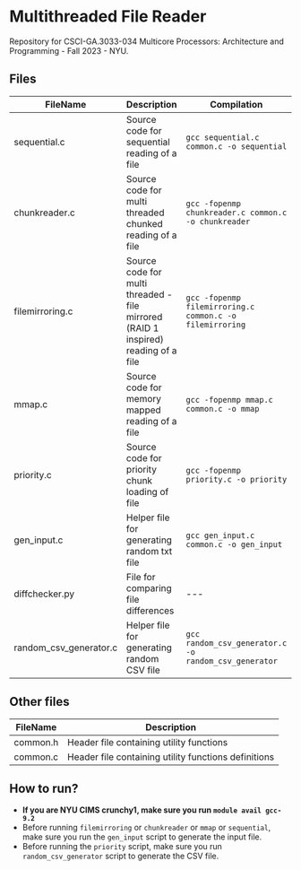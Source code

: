 # Multithreaded File Reader

Repository for CSCI-GA.3033-034 Multicore Processors: Architecture and Programming - Fall 2023  - NYU.

## Files
| FileName | Description | Compilation | Usage |
|----------|----------|----------|----------|
|sequential.c | Source code for sequential reading of a file | `gcc sequential.c common.c -o sequential` |`./sequential <input file>`|
|chunkreader.c | Source code for multi threaded chunked reading of a file | `gcc -fopenmp chunkreader.c common.c -o chunkreader` |`./chunkreader <input file> <num threads>`|
|filemirroring.c | Source code for multi threaded - file mirrored (RAID 1 inspired) reading of a file | `gcc -fopenmp filemirroring.c common.c -o filemirroring` |`./filemirroring <input file> <num threads>`|
|mmap.c | Source code for memory mapped reading of a file | `gcc -fopenmp mmap.c common.c -o mmap` |`./mmap <input file> <num threads>`|
|priority.c | Source code for priority chunk loading of file | `gcc -fopenmp priority.c -o priority` |`./priority`|
|gen_input.c | Helper file for generating random txt file | `gcc gen_input.c common.c -o gen_input` |`./gen_input <file_size_GB> <num_copies>`|
|diffchecker.py | File for comparing file differences | --- |`python diffchecker.py`|
|random_csv_generator.c | Helper file for generating random CSV file | `gcc random_csv_generator.c -o random_csv_generator` |`./random_csv_generator`|


## Other files

| FileName | Description |
|----------|----------|
| common.h | Header file containing utility functions |
| common.c | Header file containing utility functions definitions |

## How to run?
 - **If you are NYU CIMS crunchy1, make sure you run `module avail gcc-9.2`**
 - Before running `filemirroring` or `chunkreader` or `mmap` or `sequential`, make sure you run the `gen_input` script to generate the input file.
 - Before running the `priority` script, make sure you run `random_csv_generator` script to generate the CSV file.

